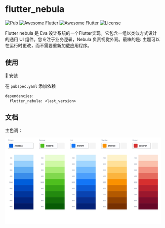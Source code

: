 # flutter_nebula

[![Pub](https://img.shields.io/pub/v/flutter_nebula.svg)](https://pub.dartlang.org/packages/flutter_nebula)
[![Awesome Flutter](https://img.shields.io/badge/Awesome-Flutter-blue.svg?longCache=true&style=flat-square)]()
[![Awesome Flutter](https://img.shields.io/badge/Platform-Android_iOS-blue.svg?longCache=true&style=flat-square)]()
[![License](https://img.shields.io/badge/License-MIT-blue.svg)](/LICENSE)

Flutter nebula 是 Eva 设计系统的一个Flutter实现。它包含一组以类似方式设计的通用 UI 组件。您专注于业务逻辑，Nebula 负责视觉外观。最棒的是: 主题可以在运行时更改，而不需要重新加载应用程序。

## 使用

🔩 安装

在 `pubspec.yaml` 添加依赖

```
dependencies:
  flutter_nebula: <last_version>
```

## 文档

主色调：

![](./doc/images/nebula-design-color-shades.png)
